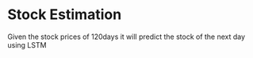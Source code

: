 # Stock Estimation

Given the stock prices of 120days it will predict the stock of the next day using LSTM

